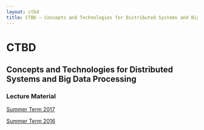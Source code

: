 ```yaml
---
layout: ctbd
title: CTBD – Concepts and Technologies for Distributed Systems and Big Data Processing
---
```


# CTBD

## Concepts and Technologies for Distributed Systems and Big Data Processing

### Lecture Material

[Summer Term 2017](2017/)

[Summer Term 2016](2016/)
